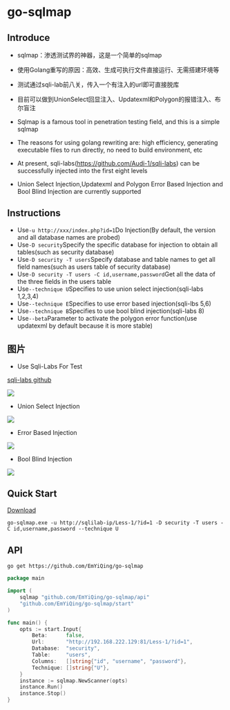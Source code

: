 # go-sqlmap

## Introduce

- sqlmap：渗透测试界的神器，这是一个简单的sqlmap
- 使用Golang重写的原因：高效、生成可执行文件直接运行、无需搭建环境等
- 测试通过sqli-lab前八关，传入一个有注入的url即可直接脱库
- 目前可以做到UnionSelect回显注入、Updatexml和Polygon的报错注入、布尔盲注

- Sqlmap is a famous tool in penetration testing field, and this is a simple sqlmap
- The reasons for using golang rewriting are: high efficiency, generating executable files to run directly, no need to build environment, etc
- At present, sqli-labs(https://github.com/Audi-1/sqli-labs) can be successfully injected into the first eight levels
- Union Select Injection,Updatexml and Polygon Error Based Injection and Bool Blind Injection are currently supported

## Instructions

- Use`-u http://xxx/index.php?id=1`Do Injection(By default, the version and all database names are probed)
- Use`-D security`Specify the specific database for injection to obtain all tables(such as security database)
- Use`-D security -T users`Specify database and table names to get all field names(such as users table of security database)
- Use`-D security -T users -C id,username,password`Get all the data of the three fields in the users table
- Use`--technique U`Specifies to use union select injection(sqli-labs 1,2,3,4)
- Use`--technique E`Specifies to use error based injection(sqli-lbs 5,6)
- Use`--technique B`Specifies to use bool blind injection(sqli-labs 8)
- Use`--beta`Parameter to activate the polygon error function(use updatexml by default because it is more stable)

## 图片

- Use Sqli-Labs For Test

[sqli-labs github](https://github.com/Audi-1/sqli-labs)

![](https://raw.githubusercontent.com/EmYiQing/go-sqlmap/master/img/demo.gif)

- Union Select Injection

![](https://raw.githubusercontent.com/EmYiQing/go-sqlmap/master/img/02.png)

- Error Based Injection

![](https://raw.githubusercontent.com/EmYiQing/go-sqlmap/master/img/01.png)

- Bool Blind Injection

![](https://raw.githubusercontent.com/EmYiQing/go-sqlmap/master/img/03.png)

## Quick Start

[Download](https://github.com/EmYiQing/go-sqlmap/releases)

```shell
go-sqlmap.exe -u http://sqlilab-ip/Less-1/?id=1 -D security -T users -C id,username,password --technique U
```

## API

```shell
go get https://github.com/EmYiQing/go-sqlmap
```

```go
package main

import (
	sqlmap "github.com/EmYiQing/go-sqlmap/api"
	"github.com/EmYiQing/go-sqlmap/start"
)

func main() {
	opts := start.Input{
		Beta:      false,
		Url:       "http://192.168.222.129:81/Less-1/?id=1",
		Database:  "security",
		Table:     "users",
		Columns:   []string{"id", "username", "password"},
		Technique: []string{"U"},
	}
	instance := sqlmap.NewScanner(opts)
	instance.Run()
	instance.Stop()
}
```


